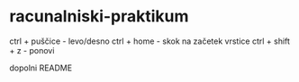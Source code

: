 # racunalniski-praktikum
ctrl + puščice - levo/desno
ctrl + home - skok na začetek vrstice
ctrl + shift + z - ponovi


dopolni README
